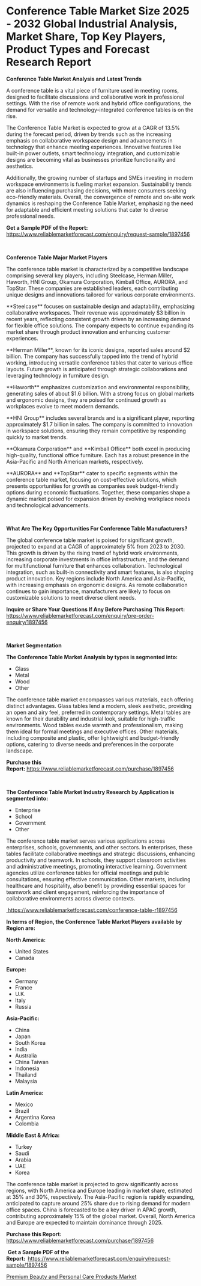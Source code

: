 <p><h1>Conference Table Market Size 2025 - 2032 Global Industrial Analysis, Market Share, Top Key Players, Product Types and Forecast Research Report</h1></p><p><strong>Conference Table Market Analysis and Latest Trends</strong></p>
<p><p>A conference table is a vital piece of furniture used in meeting rooms, designed to facilitate discussions and collaborative work in professional settings. With the rise of remote work and hybrid office configurations, the demand for versatile and technology-integrated conference tables is on the rise. </p><p>The Conference Table Market is expected to grow at a CAGR of 13.5% during the forecast period, driven by trends such as the increasing emphasis on collaborative workspace design and advancements in technology that enhance meeting experiences. Innovative features like built-in power outlets, smart technology integration, and customizable designs are becoming vital as businesses prioritize functionality and aesthetics. </p><p>Additionally, the growing number of startups and SMEs investing in modern workspace environments is fueling market expansion. Sustainability trends are also influencing purchasing decisions, with more consumers seeking eco-friendly materials. Overall, the convergence of remote and on-site work dynamics is reshaping the Conference Table Market, emphasizing the need for adaptable and efficient meeting solutions that cater to diverse professional needs.</p></p>
<p><strong>Get a Sample PDF of the Report:&nbsp;</strong> <a href="https://www.reliablemarketforecast.com/enquiry/request-sample/1897456?utm_campaign=2393&utm_medium=2&utm_source=Github&utm_content=ia&utm_term=04042025&utm_id=conference-table">https://www.reliablemarketforecast.com/enquiry/request-sample/1897456</a></p>
<p>&nbsp;</p>
<p><strong>Conference Table Major Market Players</strong></p>
<p><p>The conference table market is characterized by a competitive landscape comprising several key players, including Steelcase, Herman Miller, Haworth, HNI Group, Okamura Corporation, Kimball Office, AURORA, and TopStar. These companies are established leaders, each contributing unique designs and innovations tailored for various corporate environments.</p><p>**Steelcase** focuses on sustainable design and adaptability, emphasizing collaborative workspaces. Their revenue was approximately $3 billion in recent years, reflecting consistent growth driven by an increasing demand for flexible office solutions. The company expects to continue expanding its market share through product innovation and enhancing customer experiences.</p><p>**Herman Miller**, known for its iconic designs, reported sales around $2 billion. The company has successfully tapped into the trend of hybrid working, introducing versatile conference tables that cater to various office layouts. Future growth is anticipated through strategic collaborations and leveraging technology in furniture design.</p><p>**Haworth** emphasizes customization and environmental responsibility, generating sales of about $1.6 billion. With a strong focus on global markets and ergonomic designs, they are poised for continued growth as workplaces evolve to meet modern demands.</p><p>**HNI Group** includes several brands and is a significant player, reporting approximately $1.7 billion in sales. The company is committed to innovation in workspace solutions, ensuring they remain competitive by responding quickly to market trends.</p><p>**Okamura Corporation** and **Kimball Office** both excel in producing high-quality, functional office furniture. Each has a robust presence in the Asia-Pacific and North American markets, respectively.</p><p>**AURORA** and **TopStar** cater to specific segments within the conference table market, focusing on cost-effective solutions, which presents opportunities for growth as companies seek budget-friendly options during economic fluctuations. Together, these companies shape a dynamic market poised for expansion driven by evolving workplace needs and technological advancements.</p></p>
<p>&nbsp;</p>
<p><strong>What Are The Key Opportunities For Conference Table Manufacturers?</strong></p>
<p><p>The global conference table market is poised for significant growth, projected to expand at a CAGR of approximately 5% from 2023 to 2030. This growth is driven by the rising trend of hybrid work environments, increasing corporate investments in office infrastructure, and the demand for multifunctional furniture that enhances collaboration. Technological integration, such as built-in connectivity and smart features, is also shaping product innovation. Key regions include North America and Asia-Pacific, with increasing emphasis on ergonomic designs. As remote collaboration continues to gain importance, manufacturers are likely to focus on customizable solutions to meet diverse client needs.</p></p>
<p><strong>Inquire or Share Your Questions If Any Before Purchasing This Report:</strong> <a href="https://www.reliablemarketforecast.com/enquiry/pre-order-enquiry/1897456?utm_campaign=2393&utm_medium=2&utm_source=Github&utm_content=ia&utm_term=04042025&utm_id=conference-table">https://www.reliablemarketforecast.com/enquiry/pre-order-enquiry/1897456</a></p>
<p>&nbsp;</p>
<p><strong>Market Segmentation</strong></p>
<p><strong>The Conference Table Market Analysis by types is segmented into:</strong></p>
<p><ul><li>Glass</li><li>Metal</li><li>Wood</li><li>Other</li></ul></p>
<p><p>The conference table market encompasses various materials, each offering distinct advantages. Glass tables lend a modern, sleek aesthetic, providing an open and airy feel, preferred in contemporary settings. Metal tables are known for their durability and industrial look, suitable for high-traffic environments. Wood tables exude warmth and professionalism, making them ideal for formal meetings and executive offices. Other materials, including composite and plastic, offer lightweight and budget-friendly options, catering to diverse needs and preferences in the corporate landscape.</p></p>
<p><strong>Purchase this Report:&nbsp;</strong><a href="https://www.reliablemarketforecast.com/purchase/1897456?utm_campaign=2393&utm_medium=2&utm_source=Github&utm_content=ia&utm_term=04042025&utm_id=conference-table">https://www.reliablemarketforecast.com/purchase/1897456</a></p>
<p>&nbsp;</p>
<p><strong>The Conference Table Market Industry Research by Application is segmented into:</strong></p>
<p><ul><li>Enterprise</li><li>School</li><li>Government</li><li>Other</li></ul></p>
<p><p>The conference table market serves various applications across enterprises, schools, governments, and other sectors. In enterprises, these tables facilitate collaborative meetings and strategic discussions, enhancing productivity and teamwork. In schools, they support classroom activities and administrative meetings, promoting interactive learning. Government agencies utilize conference tables for official meetings and public consultations, ensuring effective communication. Other markets, including healthcare and hospitality, also benefit by providing essential spaces for teamwork and client engagement, reinforcing the importance of collaborative environments across diverse contexts.</p></p>
<p><a href="https://www.reliablemarketforecast.com/conference-table-r1897456?utm_campaign=2393&utm_medium=2&utm_source=Github&utm_content=ia&utm_term=04042025&utm_id=conference-table">&nbsp;https://www.reliablemarketforecast.com/conference-table-r1897456</a></p>
<p><strong>In terms of Region, the Conference Table Market Players available by Region are:</strong></p>
<p>
    <p> <strong> North America: </strong>
        <ul>
            <li>United States</li>
            <li>Canada</li>
        </ul>
        </p> 
    <p> <strong> Europe: </strong>
        <ul>
            <li>Germany</li>
            <li>France</li>
            <li>U.K.</li>
            <li>Italy</li>
            <li>Russia</li>
        </ul>
        </p> 
    <p> <strong> Asia-Pacific: </strong>
        <ul>
            <li>China</li>
            <li>Japan</li>
            <li>South Korea</li>
            <li>India</li>
            <li>Australia</li>
            <li>China Taiwan</li>
            <li>Indonesia</li>
            <li>Thailand</li>
            <li>Malaysia</li>
        </ul>
        </p> 
    <p> <strong> Latin America: </strong>
        <ul>
            <li>Mexico</li>
            <li>Brazil</li>
            <li>Argentina Korea</li>
            <li>Colombia</li>
        </ul>
        </p> 
    <p> <strong> Middle East & Africa: </strong>
        <ul>
            <li>Turkey</li>
            <li>Saudi</li>
            <li>Arabia</li>
            <li>UAE</li>
            <li>Korea</li>
        </ul>
    </p>
    </p>
<p><p>The conference table market is projected to grow significantly across regions, with North America and Europe leading in market share, estimated at 35% and 30%, respectively. The Asia-Pacific region is rapidly expanding, anticipated to capture around 25% share due to rising demand for modern office spaces. China is forecasted to be a key driver in APAC growth, contributing approximately 15% of the global market. Overall, North America and Europe are expected to maintain dominance through 2025.</p></p>
<p><strong>Purchase this Report: </strong><a href="https://www.reliablemarketforecast.com/purchase/1897456?utm_campaign=2393&utm_medium=2&utm_source=Github&utm_content=ia&utm_term=04042025&utm_id=conference-table">https://www.reliablemarketforecast.com/purchase/1897456</a></p>
<p>&nbsp;<strong>Get a Sample PDF of the Report:&nbsp;&nbsp;</strong><a href="https://www.reliablemarketforecast.com/enquiry/request-sample/1897456?utm_campaign=2393&utm_medium=2&utm_source=Github&utm_content=ia&utm_term=04042025&utm_id=conference-table">https://www.reliablemarketforecast.com/enquiry/request-sample/1897456</a></p>
<p><strong></strong></p>
<p><p><a href="https://github.com/techerghalim/Market-Research-Report-List-1/blob/main/premium-beauty-and-personal-care-products-market.md?utm_campaign=2393&utm_medium=2&utm_source=Github&utm_content=ia&utm_term=04042025&utm_id=conference-table">Premium Beauty and Personal Care Products Market</a></p></p>